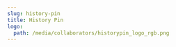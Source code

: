 ```yaml
---
slug: history-pin
title: History Pin
logo:
  path: /media/collaborators/historypin_logo_rgb.png
---
```

